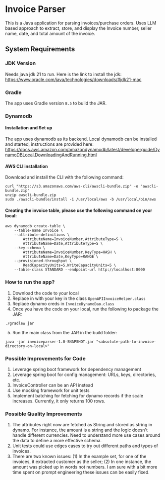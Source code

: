 # Invoice Parser
This is a Java application for parsing invoices/purchase orders. Uses LLM based approach to extract, store, and display the Invoice number, seller name, date, and total amount of the invoice.  

## System Requirements
### JDK Version
Needs java jdk 21 to run. Here is the link to install the jdk: https://www.oracle.com/java/technologies/downloads/#jdk21-mac

### Gradle

The app uses Gradle version `8.5` to build the JAR.

### Dynamodb

#### Installation and Set up
The app uses dynamodb as its backend. Local dynamodb can be installed and started, instructions are provided here: https://docs.aws.amazon.com/amazondynamodb/latest/developerguide/DynamoDBLocal.DownloadingAndRunning.html 

#### AWS CLI installation

Download and install the CLI with the following command:

````
curl "https://s3.amazonaws.com/aws-cli/awscli-bundle.zip" -o "awscli-bundle.zip"
unzip awscli-bundle.zip
sudo ./awscli-bundle/install -i /usr/local/aws -b /usr/local/bin/aws
````

#### Creating the invoice table, please use the following command on your local:

````
aws dynamodb create-table \
    --table-name Invoice \
    --attribute-definitions \
        AttributeName=InvoiceNumber,AttributeType=S \
        AttributeName=Date,AttributeType=S \
    --key-schema \
        AttributeName=InvoiceNumber,KeyType=HASH \
        AttributeName=Date,KeyType=RANGE \
    --provisioned-throughput \
        ReadCapacityUnits=5,WriteCapacityUnits=5 \
    --table-class STANDARD --endpoint-url http://localhost:8000
````

### How to run the app?

1. Download the code to your local
2. Replace <openai-api-key> in with your key in the class `OpenAPIInvoiceHelper.class`
3. Replace dynamo creds in `InvoiceDynamoDao.class`
4. Once you have the code on your local, run the following to package the JAR:

````
./gradlew jar
````
5. Run the main class from the JAR in the build folder:

````
java -jar invoiceparser-1.0-SNAPSHOT.jar "<absolute-path-to-invoice-directory-on-local>"
````

### Possible Improvements for Code

1. Leverage spring boot framework for dependency management
2. Leverage spring boot for config management: URLs, keys, directories, etc.
3. InvoiceController can be an API instead
4. Use mocking framework for unit tests 
5. Implement batching for fetching for dynamo records if the scale increases. Currently, it only returns 100 rows.

### Possible Quality Improvements

1. The attributes right now are fetched as String and stored as string in dynamo. For instance, the amount is a string and the logic doesn't handle different currencies. Need to understand more use cases around the data to define a more effective schema. 
2. Unit tests could use edges cases to try out different paths and types of invoices. 
3. There are two known issues: (1) In the example set, for one of the invoices, it extracted customer as the seller; (2) In one instance, the amount was picked up in words not numbers. I am sure with a bit more time spent on prompt engineering these issues can be easily fixed.